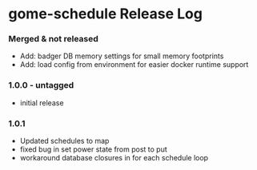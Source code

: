 # gome-schedule Release Log

### Merged & not released
- Add: badger DB memory settings for small memory footprints
- Add: load config from environment for easier docker runtime support

### 1.0.0 - untagged
* initial release

### 1.0.1
* Updated schedules to map
* fixed bug in set power state from post to put
* workaround database closures in for each schedule loop